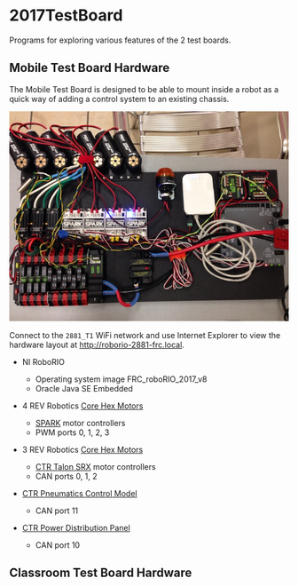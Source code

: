# 2017TestBoard

Programs for exploring various features of the 2 test boards.

## Mobile Test Board Hardware

The Mobile Test Board is designed to be able to mount inside a robot as a quick way of adding a control system to an existing chassis.

![Mobile Test Board](Test%20Board%20-%20Mobile.jpg)

Connect to the `2881_T1` WiFi network and use Internet Explorer to view the hardware layout at
http://roborio-2881-frc.local.

- NI RoboRIO
  - Operating system image FRC_roboRIO_2017_v8
  - Oracle Java SE Embedded

- 4 REV Robotics [Core Hex Motors](http://www.revrobotics.com/rev-41-1300/)
  - [SPARK](http://www.revrobotics.com/spark/) motor controllers
  - PWM ports 0, 1, 2, 3

- 3 REV Robotics [Core Hex Motors](http://www.revrobotics.com/rev-41-1300/)
  - [CTR Talon SRX](http://www.ctr-electronics.com/talon-srx.html) motor controllers
  - CAN ports 0, 1, 2

- [CTR Pneumatics Control Model](http://www.ctr-electronics.com/pcm.html)
  - CAN port 11

- [CTR Power Distribution Panel](http://www.ctr-electronics.com/pdp.html)
  - CAN port 10

## Classroom Test Board Hardware


